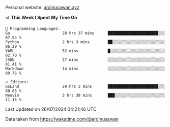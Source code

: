 Personal website: [ardinusawan.xyz](https://ardinusawan.xyz)

<!--START_SECTION:waka-->
📊 **This Week I Spent My Time On** 

```text
💬 Programming Languages: 
Go                       28 hrs 37 mins      ██████████████████████░░░   87.54 % 
Python                   2 hrs 3 mins        ██░░░░░░░░░░░░░░░░░░░░░░░   06.29 % 
YAML                     52 mins             █░░░░░░░░░░░░░░░░░░░░░░░░   02.70 % 
JSON                     27 mins             ░░░░░░░░░░░░░░░░░░░░░░░░░   01.41 % 
Markdown                 14 mins             ░░░░░░░░░░░░░░░░░░░░░░░░░   00.76 % 

🔥 Editors: 
GoLand                   29 hrs 3 mins       ██████████████████████░░░   88.85 % 
Neovim                   3 hrs 38 mins       ███░░░░░░░░░░░░░░░░░░░░░░   11.15 % 
```


 Last Updated on 26/07/2024 04:21:46 UTC
<!--END_SECTION:waka-->
Data taken from https://wakatime.com/@ardinusawan
